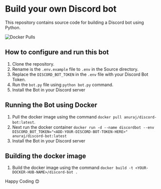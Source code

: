 # Build your own Discord bot

This repository contains source code for building a Discord bot using Python.

![Docker Pulls](https://img.shields.io/docker/pulls/anuraj/discord-bot)

## How to configure and run this bot

1. Clone the repository.
2. Rename is the `.env.example` file to `.env` in the Source directory.
3. Replace the `DISCORD_BOT_TOKEN` in the `.env` file with your Discord Bot Token.
4. Run the `bot.py` file using `python bot.py` command.
5. Install the Bot in your Discord server

## Running the Bot using Docker

1. Pull the docker image using the command `docker pull anuraj/discord-bot:latest`.
2. Next run the docker container `docker run -d --name discordbot --env DISCORD_BOT_TOKEN="<ADD-YOUR-DISCORD-BOT-TOKEN-HERE>" anuraj/discord-bot:latest`
3. Install the Bot in your Discord server

## Building the docker image

1. Build the docker image using the command `docker build -t <YOUR-DOCKER-HUB-NAME>/discord-bot .`

Happy Coding 😊
